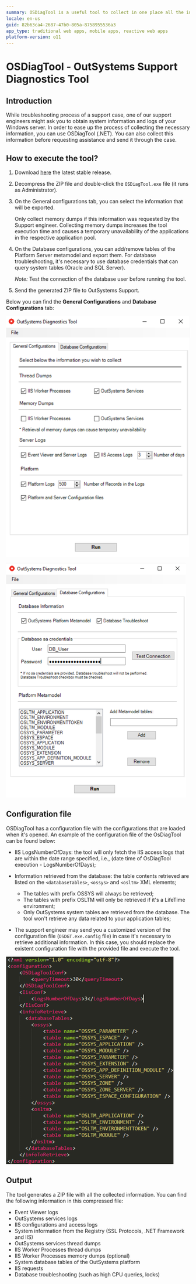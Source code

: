 ```yaml
---
summary: OSDiagTool is a useful tool to collect in one place all the information necessary for most support situations. Use it when opening a support case to send all the necessary logs.
locale: en-us
guid: 82b63ca4-2687-47b0-805a-8758955536a3
app_type: traditional web apps, mobile apps, reactive web apps
platform-version: o11
---
```


# OSDiagTool - OutSystems Support Diagnostics Tool

## Introduction

While troubleshooting process of a support case, one of our support engineers might ask you to obtain system information and logs of your Windows server. In order to ease up the process of collecting the necessary information, you can use OSDiagTool (.NET). You can also collect this information before requesting assistance and send it through the case.

## How to execute the tool?

1. Download [here](https://github.com/OutSystems/techsupp-osdiagtool/releases) the latest stable release.

1. Decompress the ZIP file and double-click the `OSDiagTool.exe` file (it runs as Administrator).

1. On the General configurations tab, you can select the information that will be exported.

    <div class="warning" markdown="1">

    Only collect memory dumps if this information was requested by the Support engineer. Collecting memory dumps increases the tool execution time and causes a temporary unavailability of the applications in the respective application pool.

    </div>
    
1. On the Database configurations, you can add/remove tables of the Platform Server metamodel and export them. For database troubleshooting, it's necessary to use database credentials that can query system tables (Oracle and SQL Server).

    _Note:_ Test the connection of the database user before running the tool.
    
1. Send the generated ZIP file to OutSystems Support.

Below you can find the **General Configurations** and **Database Configurations** tab:

![](images/osdiagtool-general-configs.png)

![](images/osdiagtool-database-configs.png)

## Configuration file

OSDiagTool has a configuration file with the configurations that are loaded when it's opened. An example of the configuration file of the OsDiagTool can be found below:

* IIS LogsNumberOfDays: the tool will only fetch the IIS access logs that are within the date range specified, i.e., (date time of OsDiagTool execution - LogsNumberOfDays);

* Information retrieved from the database: the table contents retrieved are listed on the `<databaseTables>`, `<ossys>` and `<osltm>` XML elements;
    * The tables with prefix OSSYS will always be retrieved;
    * The tables with prefix OSLTM will only be retrieved if it's a LifeTime environment;
    * Only OutSystems system tables are retrieved from the database. The tool won't retrieve any data related to your application tables;

* The support engineer may send you a customized version of the configuration file (`OSDGT.exe.config` file) in case it's necessary to retrieve additional information. In this case, you should replace the existent configuration file with the provided file and execute the tool.

![](images/osdiagtool-config-file.png)

## Output

The tool generates a ZIP file with all the collected information. You can find the following information in this compressed file:

* Event Viewer logs
* OutSystems services logs
* IIS configurations and access logs
* System information from the Registry (SSL Protocols, .NET Framework and IIS)
* OutSystems services thread dumps
* IIS Worker Processes thread dumps
* IIS Worker Processes memory dumps (optional)
* System database tables of the OutSystems platform
* IIS requests
* Database troubleshooting (such as high CPU queries, locks)
